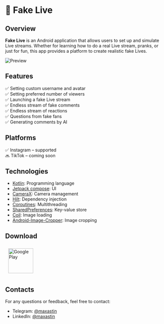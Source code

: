 # 💖 Fake Live

## Overview
**Fake Live** is an Android application that allows users to set up and simulate Live streams. 
Whether for learning how to do a real Live stream, pranks, or just for fun, 
this app provides a platform to create realistic fake Lives.

![Preview](https://github.com/user-attachments/assets/ae69348e-68bd-47d3-b1fc-0e5a6742adb2)


## Features
✅ Setting custom username and avatar </br>
✅ Setting preferred number of viewers </br>
✅ Launching a fake Live stream </br>
✅ Endless stream of fake comments </br>
✅ Endless stream of reactions </br>
✅ Questions from fake fans </br>
✅ Generating comments by AI </br>

## Platforms
✅ Instagram – supported </br>
🔜 TikTok – coming soon </br>

## Technologies
- [Kotlin](https://kotlinlang.org/): Programming language
- [Jetpack compose](https://developer.android.com/jetpack/compose): UI
- [CameraX](https://developer.android.com/media/camera/camerax): Camera management 
- [Hilt](https://dagger.dev/hilt/): Dependency injection
- [Coroutines](https://github.com/Kotlin/kotlinx.coroutines): Multithreading
- [SharedPreferences](https://developer.android.com/reference/android/content/SharedPreferences): Key-value store
- [Coil](https://coil-kt.github.io/coil/): Image loading
- [Android-Image-Cropper](https://github.com/CanHub/Android-Image-Cropper): Image cropping

## Download
<a href="https://play.google.com/store/apps/details?id=com.bunbeauty.tiptoplive">
    <img 
        style="margin: 10px" src="https://play.google.com/intl/en_us/badges/static/images/badges/en_badge_web_generic.png" 
        alt="Google Play" 
        height="80" 
    />
</a>

## Contacts
For any questions or feedback, feel free to contact:

- Telegram: [@maxastin](https://t.me/maxastin)
- LinkedIn: [@maxastin](https://www.linkedin.com/in/maxastin/)
